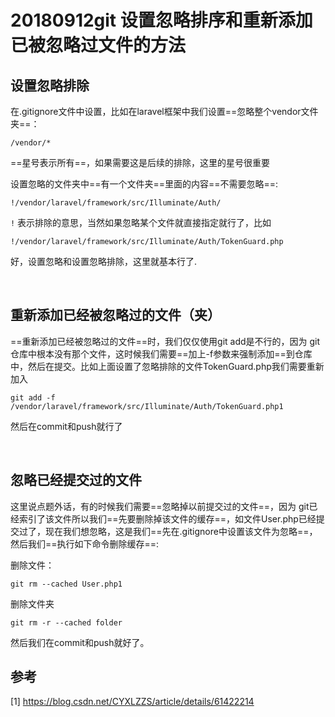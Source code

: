 # 20180912git 设置忽略排序和重新添加已被忽略过文件的方法

## 设置忽略排除

在.gitignore文件中设置，比如在laravel框架中我们设置==忽略整个vendor文件夹==：

```
/vendor/*
```

==星号表示所有==，如果需要这是后续的排除，这里的星号很重要

设置忽略的文件夹中==有一个文件夹==里面的内容==不需要忽略==:

```
!/vendor/laravel/framework/src/Illuminate/Auth/
```

`!` 表示排除的意思，当然如果忽略某个文件就直接指定就行了，比如

```
!/vendor/laravel/framework/src/Illuminate/Auth/TokenGuard.php
```

好，设置忽略和设置忽略排除，这里就基本行了.

<br>

## 重新添加已经被忽略过的文件（夹）

==重新添加已经被忽略过的文件==时，我们仅仅使用git add是不行的，因为 git仓库中根本没有那个文件，这时候我们需要==加上-f参数来强制添加==到仓库中，然后在提交。比如上面设置了忽略排除的文件TokenGuard.php我们需要重新加入

```shell
git add -f /vendor/laravel/framework/src/Illuminate/Auth/TokenGuard.php1
```

然后在commit和push就行了

<br>

## 忽略已经提交过的文件

这里说点题外话，有的时候我们需要==忽略掉以前提交过的文件==，因为 git已经索引了该文件所以我们==先要删除掉该文件的缓存==，如文件User.php已经提交过了，现在我们想忽略，这是我们==先在.gitignore中设置该文件为忽略==，然后我们==执行如下命令删除缓存==:

删除文件：

```
git rm --cached User.php1
```

删除文件夹

```shell
git rm -r --cached folder
```

然后我们在commit和push就好了。



## 参考

[1] https://blog.csdn.net/CYXLZZS/article/details/61422214